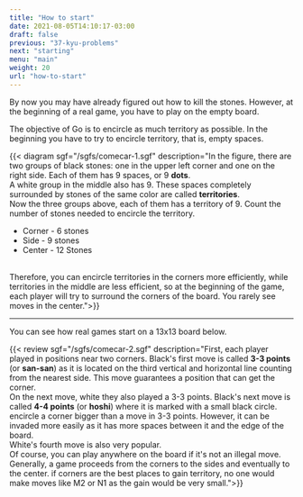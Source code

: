 ```yaml
---
title: "How to start"
date: 2021-08-05T14:10:17-03:00
draft: false
previous: "37-kyu-problems"
next: "starting"
menu: "main"
weight: 20
url: "how-to-start"
---
```


By now you may have already figured out how to kill the stones. However, at the beginning of a real game, you have to play on the empty board.

The objective of Go is to encircle as much territory as possible. In the beginning you have to try to encircle territory, that is, empty spaces.


{{< diagram sgf="/sgfs/comecar-1.sgf" description="In the figure, there are two groups of black stones: one in the upper left corner and one on the right side. Each of them has 9 spaces, or 9 <strong>dots</strong>.<br />A white group in the middle also has 9. These spaces completely surrounded by stones of the same color are called <strong>territories</strong>.<br />Now the three groups above, each of them has a territory of 9. Count the number of stones needed to encircle the territory.<ul><li>Corner - 6 stones</li><li>Side - 9 stones</li> <li>Center - 12 Stones</li></ul><br />Therefore, you can encircle territories in the corners more efficiently, while territories in the middle are less efficient, so at the beginning of the game, each player will try to surround the corners of the board. You rarely see moves in the center.">}}

---
You can see how real games start on a 13x13 board below.

{{< review sgf="/sgfs/comecar-2.sgf" description="First, each player played in positions near two corners. Black's first move is called <strong>3-3 points</strong> (or <strong>san-san</strong>) as it is located on the third vertical and horizontal line counting from the nearest side. This move guarantees a position that can get the corner.<br />On the next move, white they also played a 3-3 points. Black's next move is called <strong>4-4 points</strong> (or <strong>hoshi</strong>) where it is marked with a small black circle. encircle a corner bigger than a move in 3-3 points. However, it can be invaded more easily as it has more spaces between it and the edge of the board.<br />White's fourth move is also very popular.<br />Of course, you can play anywhere on the board if it's not an illegal move. Generally, a game proceeds from the corners to the sides and eventually to the center. if corners are the best places to gain territory, no one would make moves like M2 or N1 as the gain would be very small.">}}
